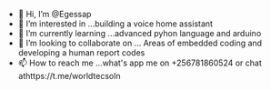 - 👋 Hi, I’m @Egessap
- 👀 I’m interested in ...building a voice home assistant 
- 🌱 I’m currently learning ...advanced pyhon language and arduino 
- 💞️ I’m looking to collaborate on ... Areas of embedded coding and developing a human report codes
- 📫 How to reach me ...what's app me on +256781860524 or chat athttps://t.me/worldtecsoln

<!---
Egessap/Egessap is a ✨ special ✨ repository because its `README.md` (this file) appears on your GitHub profile.
You can click the Preview link to take a look at your changes.
--->
